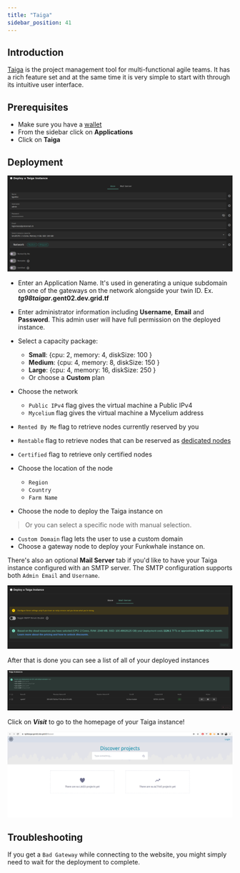```yaml
---
title: "Taiga"
sidebar_position: 41
---
```




## Introduction

[Taiga](https://taiga.io/) is the project management tool for multi-functional agile teams. It has a rich feature set and at the same time it is very simple to start with through its intuitive user interface.

## Prerequisites

- Make sure you have a [wallet](../wallet_connector.md)
- From the sidebar click on **Applications**
- Click on **Taiga**

## Deployment

![](./img/solutions_taiga.png)

- Enter an Application Name. It's used in generating a unique subdomain on one of the gateways on the network alongside your twin ID. Ex. ***tg98taigar*.gent02.dev.grid.tf**

- Enter administrator information including **Username**, **Email** and **Password**. This admin user will have full permission on the deployed instance.
- Select a capacity package:
    - **Small**: \{cpu: 2, memory: 4, diskSize: 100 \}
    - **Medium**: \{cpu: 4, memory: 8, diskSize: 150 \}
    - **Large**: \{cpu: 4, memory: 16, diskSize: 250 \}
    - Or choose a **Custom** plan
- Choose the network
   - `Public IPv4` flag gives the virtual machine a Public IPv4
   - `Mycelium` flag gives the virtual machine a Mycelium address
- `Rented By Me` flag to retrieve nodes currently reserved by you
- `Rentable` flag to retrieve nodes that can be reserved as [dedicated nodes](../deploy/node_finder.md#dedicated-nodes)
- `Certified` flag to retrieve only certified nodes 
- Choose the location of the node
   - `Region`
   - `Country`
   - `Farm Name`
- Choose the node to deploy the Taiga instance on
> Or you can select a specific node with manual selection.
- `Custom Domain` flag lets the user to use a custom domain
- Choose a gateway node to deploy your Funkwhale instance on.

There's also an optional **Mail Server** tab if you'd like to have your Taiga instance configured with an SMTP server. The SMTP configuration supports both `Admin Email` and `Username`.

![](./img/taiga4.png)

After that is done you can see a list of all of your deployed instances

![](./img/taiga5.png)

Click on ***Visit*** to go to the homepage of your Taiga instance!

![](./img/taiga6.png)

## Troubleshooting

If you get a `Bad Gateway` while connecting to the website, you might simply need to wait for the deployment to complete.